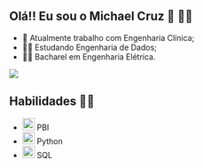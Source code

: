 ## Olá!! Eu sou o Michael Cruz 👋 👨‍💻


- 🔭 Atualmente trabalho com Engenharia Clínica;
- 👨‍💻 Estudando Engenharia de Dados;
- 👨‍🎓 Bacharel em Engenharia Elétrica.
  
<a href="https://www.linkedin.com/in/michael-svcruz" target="_blank"><img src="https://img.shields.io/badge/-LinkedIn-%230077B5?style=for-the-badge&logo=linkedin&logoColor=white" target="_blank"></a>
##

## Habilidades 👨‍💻


- <img width="22" height="22" src="https://img.icons8.com/fluency/48/power-bi-2021.png" alt="power-bi-2021"/>  PBI
- <img width="22" height="22" src="https://img.icons8.com/fluency/48/python.png" alt="python"/>  Python
- <img width="22" height="22" src="https://img.icons8.com/stickers/100/data-configuration.png" alt="data-configuration"/>  SQL
##

<!--
[![Anurag's GitHub stats](https://github-readme-stats.vercel.app/api?username=Michael-SvCruz&show_icons=true&theme=tokyonight)](https://github.com/anuraghazra/github-readme-stats)
-->


